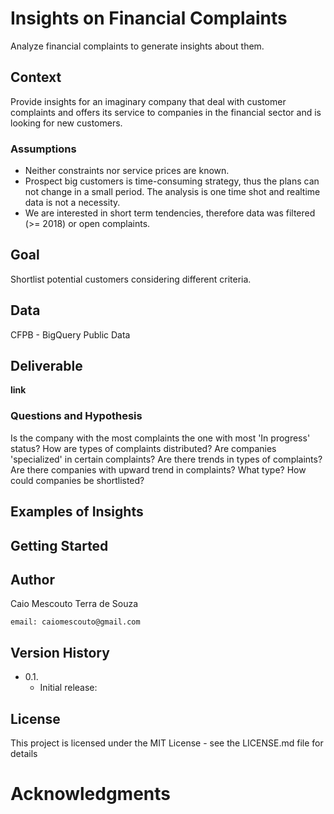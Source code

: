 # Insights on Financial Complaints
Analyze financial complaints to generate insights about them.

## Context
Provide insights for an imaginary company that deal with customer complaints and offers
its service to companies in the financial sector and is looking for new customers.

### Assumptions
* Neither constraints nor service prices are known.
* Prospect big customers is time-consuming strategy, thus the plans can not change in a
  small period. The analysis is one time shot and realtime data is not a necessity.
* We are interested in short term tendencies, therefore data was filtered (>= 2018) or open complaints.

## Goal
Shortlist potential customers considering different criteria.

## Data
CFPB - BigQuery Public Data

## Deliverable
**link**

### Questions and Hypothesis
Is the company with the most complaints the one with most 'In progress' status?
How are types of complaints distributed? Are companies 'specialized' in certain complaints?
Are there trends in types of complaints?
Are there companies with upward trend in complaints? What type?
How could companies be shortlisted?

## Examples of Insights

## Getting Started

## Author
Caio Mescouto Terra de Souza

    email: caiomescouto@gmail.com

## Version History

* 0.1.
    * Initial release:
    
## License
This project is licensed under the MIT License - see the LICENSE.md file for details

# Acknowledgments





